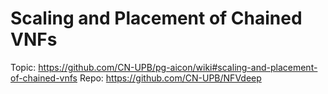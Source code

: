 # Scaling and Placement of Chained VNFs

Topic: https://github.com/CN-UPB/pg-aicon/wiki#scaling-and-placement-of-chained-vnfs
Repo: https://github.com/CN-UPB/NFVdeep
